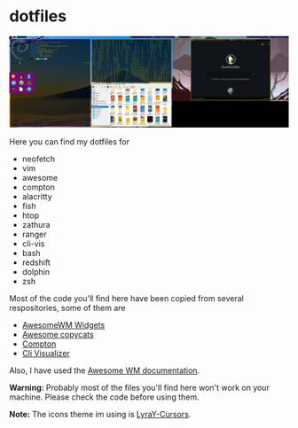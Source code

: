 # dotfiles

![My desktop](desk.png)

Here you can find my dotfiles for

* neofetch
* vim
* awesome
* compton
* alacritty
* fish
* htop
* zathura
* ranger
* cli-vis
* bash
* redshift
* dolphin
* zsh


Most of the code you'll find here have been copied from several respositories, some of them are

* [AwesomeWM Widgets](https://pavelmakhov.com/awesome-wm-widgets/#tabMain)
* [Awesome copycats](https://github.com/lcpz/awesome-copycats)
* [Compton](https://github.com/chjj/compton)
* [Cli Visualizer](https://github.com/dpayne/cli-visualizer)

Also, I have used the [Awesome WM documentation](https://awesomewm.org/doc/api/index.html).

**Warning:** Probably most of the files you'll find here won't work on your machine. Please check the code before using them.

**Note:** The icons theme im using is [LyraY-Cursors](https://www.gnome-look.org/p/1543937).
